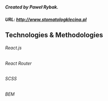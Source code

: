 ##### Created by Paweł Rybak.
##### URL: http://www.stomatologklecina.pl

## Technologies & Methodologies
###### React.js
###### React Router
###### SCSS
###### BEM


